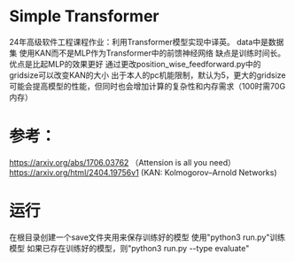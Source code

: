 # Simple Transformer
24年高级软件工程课程作业：利用Transformer模型实现中译英。
data中是数据集
使用KAN而不是MLP作为Transformer中的前馈神经网络
缺点是训练时间长。优点是比起MLP的效果更好
通过更改position_wise_feedforward.py中的gridsize可以改变KAN的大小
出于本人的pc机能限制，默认为5，更大的gridsize可能会提高模型的性能，但同时也会增加计算的复杂性和内存需求（100时需70G内存）
# 参考：
https://arxiv.org/abs/1706.03762   （Attension is all you need）
https://arxiv.org/html/2404.19756v1   (KAN: Kolmogorov–Arnold Networks)
# 运行
在根目录创建一个save文件夹用来保存训练好的模型
使用"python3 run.py"训练模型
如果已存在训练好的模型，则"python3 run.py --type evaluate"
